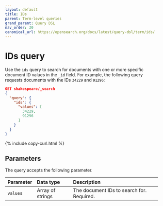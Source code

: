 ```yaml
---
layout: default
title: IDs
parent: Term-level queries
grand_parent: Query DSL
nav_order: 30
canonical_url: https://opensearch.org/docs/latest/query-dsl/term/ids/
---
```


# IDs query

Use the `ids` query to search for documents with one or more specific document ID values in the `_id` field. For example, the following query requests documents with the IDs `34229` and `91296`:

```json
GET shakespeare/_search
{
  "query": {
    "ids": {
      "values": [
        34229,
        91296
      ]
    }
  }
}
```
{% include copy-curl.html %}

## Parameters

The query accepts the following parameter.

Parameter | Data type | Description
:--- | :--- | :---
`values` | Array of strings | The document IDs to search for. Required.
